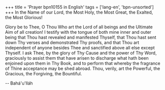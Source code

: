 +++
title = 'Prayer bpn10155 in English'
tags = ['lang-en', 'bpn-unsorted']
+++
In the Name of our Lord, the Most Holy, the Most Great, the Exalted, the Most Glorious! 
 
Glory be to Thee, O Thou Who art the Lord of all beings and the Ultimate Aim of all creation!  I testify with the tongue of both mine inner and outer being that Thou hast revealed and manifested Thyself, that Thou hast sent down Thy verses and demonstrated Thy proofs, and that Thou art independent of anyone besides Thee and sanctified above all else except Thyself.  I ask Thee, by the glory of Thy Cause and the power of Thy Word, graciously to assist them that have arisen to discharge what hath been enjoined upon them in Thy Book, and to perform that whereby the fragrance of Thine acceptance may be shed abroad.  Thou, verily, art the Powerful, the Gracious, the Forgiving, the Bountiful.

-- Bahá'u'lláh
